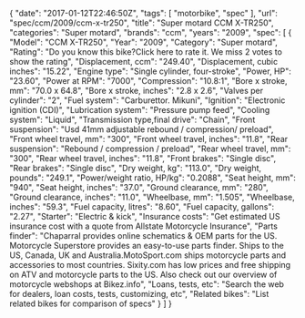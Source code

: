 {
    "date": "2017-01-12T22:46:50Z",
    "tags": [
        "motorbike",
        "spec"
    ],
    "url": "spec\/ccm\/2009\/ccm-x-tr250",
    "title": "Super motard CCM X-TR250",
    "categories": "Super motard",
    "brands": "ccm",
    "years": "2009",
    "spec": [
        {
            "Model": "CCM X-TR250",
            "Year": "2009",
            "Category": "Super motard",
            "Rating": "Do you know this bike?Click here to rate it. We miss 2 votes to show the rating",
            "Displacement, ccm": "249.40",
            "Displacement, cubic inches": "15.22",
            "Engine type": "Single cylinder, four-stroke",
            "Power, HP": "23.60",
            "Power at RPM": "7000",
            "Compression": "10.8:1",
            "Bore x stroke, mm": "70.0 x 64.8",
            "Bore x stroke, inches": "2.8 x 2.6",
            "Valves per cylinder": "2",
            "Fuel system": "Carburettor. Mikuni",
            "Ignition": "Electronic ignition (CDI)",
            "Lubrication system": "Pressure pump feed",
            "Cooling system": "Liquid",
            "Transmission type,final drive": "Chain",
            "Front suspension": "Usd 41mm adjustable rebound \/ compression\/ preload",
            "Front wheel travel, mm": "300",
            "Front wheel travel, inches": "11.8",
            "Rear suspension": "Rebound \/ compression \/ preload",
            "Rear wheel travel, mm": "300",
            "Rear wheel travel, inches": "11.8",
            "Front brakes": "Single disc",
            "Rear brakes": "Single disc",
            "Dry weight, kg": "113.0",
            "Dry weight, pounds": "249.1",
            "Power\/weight ratio, HP\/kg": "0.2088",
            "Seat height, mm": "940",
            "Seat height, inches": "37.0",
            "Ground clearance, mm": "280",
            "Ground clearance, inches": "11.0",
            "Wheelbase, mm": "1.505",
            "Wheelbase, inches": "59.3",
            "Fuel capacity, litres": "8.60",
            "Fuel capacity, gallons": "2.27",
            "Starter": "Electric & kick",
            "Insurance costs": "Get estimated US insurance cost with a quote from Allstate Motorcycle Insurance",
            "Parts finder": "Chaparral provides online schematics & OEM parts for the US.   Motorcycle Superstore provides an easy-to-use parts finder. Ships to the US, Canada, UK and Australia.MotoSport.com ships motorcycle parts and accessories to most countries.    Sixity.com has low prices and free shipping on ATV and motorcycle parts to the US. Also check out our overview of motorcycle webshops at Bikez.info",
            "Loans, tests, etc": "Search the web for dealers, loan costs, tests, customizing, etc",
            "Related bikes": "List related bikes for comparison of specs"
        }
    ]
}